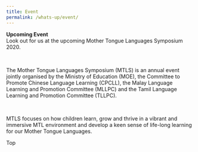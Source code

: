 ```yaml
---
title: Event
permalink: /whats-up/event/
---
```

   <div><p><strong>Upcoming Event<br/></strong>
     Look out for us at the upcoming Mother Tongue Languages Symposium 2020.</p></div><br/>
 <div><p>The Mother Tongue Languages Symposium (MTLS) is an annual event jointly organised by the Ministry of Education (MOE), the Committee to Promote Chinese Language Learning (CPCLL), the Malay Language Learning and Promotion Committee (MLLPC) and the Tamil Language Learning and Promotion Committee (TLLPC).
</p></div><br/>
  <div><p>MTLS focuses on how children learn, grow and thrive in a vibrant and immersive MTL environment and develop a keen sense of life-long learning for our Mother Tongue Languages.</p></div>
  </div>
<div class="btntop"><a href="#top" style="text-decoration:none;">Top</a></div>

